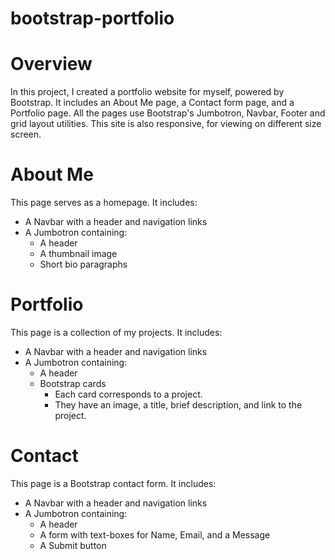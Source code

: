 # bootstrap-portfolio

# Overview

In this project, I created a portfolio website for myself, powered by Bootstrap.
It includes an About Me page, a Contact form page, and a Portfolio page.
All the pages use Bootstrap's Jumbotron, Navbar, Footer and grid layout utilities.
This site is also responsive, for viewing on different size screen.

# About Me

This page serves as a homepage. It includes:
- A Navbar with a header and navigation links
- A Jumbotron containing:
  - A header
  - A thumbnail image
  - Short bio paragraphs

# Portfolio

This page is a collection of my projects. It includes:
- A Navbar with a header and navigation links
- A Jumbotron containing:
  - A header
  - Bootstrap cards
    - Each card corresponds to a project. 
    - They have an image, a title, brief description, and link to the project.

# Contact

This page is a Bootstrap contact form. It includes:
- A Navbar with a header and navigation links
- A Jumbotron containing:
  - A header
  - A form with text-boxes for Name, Email, and a Message
  - A Submit button

